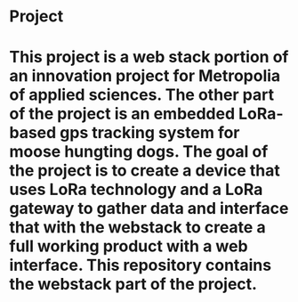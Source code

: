 <h1>Project<h1>
<p>This project is a web stack portion of an innovation project for Metropolia of applied sciences.
The other part of the project is an embedded LoRa- based gps tracking system for moose hungting dogs. 
The goal of the project is to create a device that uses LoRa technology and a LoRa gateway to gather data
and interface that with the webstack to create a full working product with a web interface. 
This repository contains the webstack part of the project. <p> 
